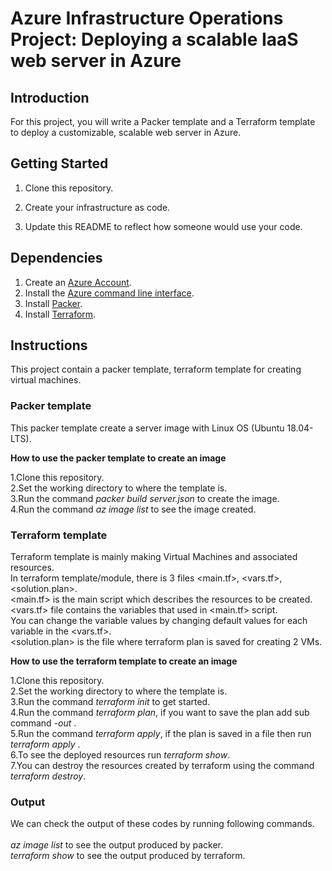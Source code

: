 # Azure Infrastructure Operations Project: Deploying a scalable IaaS web server in Azure<br>

## Introduction<br>
For this project, you will write a Packer template and a Terraform template to deploy a customizable, scalable web server in Azure.<br>

## Getting Started<br>
1. Clone this repository.<br>

2. Create your infrastructure as code.<br>

3. Update this README to reflect how someone would use your code.<br>

## Dependencies<br>
1. Create an [Azure Account](https://portal.azure.com). <br>
2. Install the [Azure command line interface](https://docs.microsoft.com/en-us/cli/azure/install-azure-cli?view=azure-cli-latest).<br>
3. Install [Packer](https://www.packer.io/downloads).<br>
4. Install [Terraform](https://www.terraform.io/downloads.html).<br>

## Instructions<br>

This project contain a packer template, terraform template for creating virtual machines.

### Packer template<br>


This packer template create a server image  with Linux OS (Ubuntu 18.04-LTS). <br>

**How to use the packer template to create an image**

1.Clone this repository.<br>
2.Set the working directory to where the template is.<br>
3.Run the command *packer build server.json* to create the image.<br>
4.Run the command *az image list* to see the image created.<br>

### Terraform template<br>


Terraform template is mainly making Virtual Machines and associated resources.<br> In terraform template/module, there is 3 files <main.tf>, <vars.tf>, <solution.plan>.<br>
<main.tf> is the main script which describes the resources to be created.<br> <vars.tf> file contains the variables that used in <main.tf> script.<br>You can change the variable values by changing default values for each variable in the <vars.tf>.<br> <solution.plan> is the file where terraform plan is saved for creating 2 VMs.<br>

**How to use the terraform template to create an image**

1.Clone this repository.<br>
2.Set the working directory to where the template is.<br>
3.Run the command *terraform init* to get started.<br>
4.Run the command *terraform plan*, if you want to save the plan add sub command *-out <filename>*.<br>
5.Run the command *terraform apply*, if the plan is saved in a file then run *terraform apply <filename>*.<br>
6.To see the deployed resources run *terraform show*.<br>
7.You can destroy the resources created by terraform using the command *terraform destroy*.<br>


### Output<br>

We can check the output of these codes by running following commands.<br>
<br>
*az image list* to see the output produced by packer.<br>
*terraform show* to see the output produced by terraform.<br>
